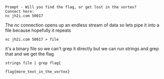 ```
Prompt - Will you find the flag, or get lost in the vortex?
Connect here:
nc jh2i.com 50017
```
The nc connection opens up an endless stream of data so lets pipe it into a file because hopefully it repeats

`nc jh2i.com 50017 > file`

it's a binary file so we can't grep it directly but we can run strings and grep that and we get the flag 

`strings file | grep flag{`

`flag{more_text_in_the_vortex}`

